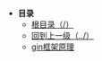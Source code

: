 * **目录**
  * [根目录（/）](/README)
  * [回到上一级（../）](/study/GoLang/README)
  * [gin框架原理](/study/GoLang/go-框架原理/gin框架原理)


